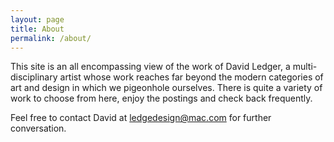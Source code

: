 ```yaml
---
layout: page
title: About
permalink: /about/
---
```


This site is an all encompassing view of the work of David Ledger, a multi-disciplinary artist whose work reaches far beyond the modern categories of art and design in which we pigeonhole ourselves. There is quite a variety of work to choose from here, enjoy the postings and check back frequently.

Feel free to contact David at ledgedesign@mac.com for further conversation.
